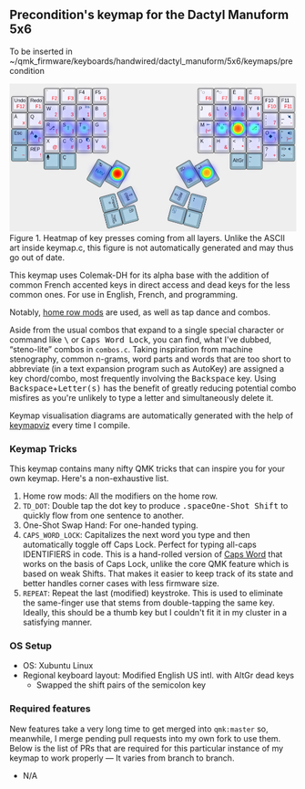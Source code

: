 ## Precondition's keymap for the Dactyl Manuform 5x6
To be inserted in ~/qmk_firmware/keyboards/handwired/dactyl_manuform/5x6/keymaps/precondition

![Heatmap of key presses coming from all layers](visualisation/heatmap/all_layers.png)
Figure 1. Heatmap of key presses coming from all layers. Unlike the ASCII art inside keymap.c, this figure is not automatically generated and may thus go out of date.

This keymap uses Colemak-DH for its alpha base with the addition of common French accented keys in direct access and dead keys for the less common ones. For use in English, French, and programming.

Notably, [home row mods](https://precondition.github.io/home-row-mods) are used, as well as tap dance and combos.

Aside from the usual combos that expand to a single special character or command like <kbd>\\</kbd> or <kbd>Caps Word Lock</kbd>, you can find, what I've dubbed, “steno-lite” combos in `combos.c`. Taking inspiration from machine stenography, common n-grams, word parts and words that are too short to abbreviate (in a text expansion program such as AutoKey) are assigned a key chord/combo, most frequently involving the <kbd>Backspace</kbd> key. Using <kbd>Backspace</kbd>+<kbd>Letter(s)</kbd> has the benefit of greatly reducing potential combo misfires as you're unlikely to type a letter and simultaneously delete it.

Keymap visualisation diagrams are automatically generated with the help of [keymapviz] every time I compile.

[keymapviz]: https://github.com/yskoht/keymapviz

### Keymap Tricks
This keymap contains many nifty QMK tricks that can inspire you for your own keymap. Here's a non-exhaustive list.

1. Home row mods: All the modifiers on the home row.
2. `TD_DOT`: Double tap the dot key to produce <kbd>.</kbd><kbd>space</kbd><kbd>One-Shot Shift</kbd> to quickly flow from one sentence to another.
3. One-Shot Swap Hand: For one-handed typing.
4. `CAPS_WORD_LOCK`: Capitalizes the next word you type and then automatically toggle off Caps Lock. Perfect for typing all-caps IDENTIFIERS in code. This is a hand-rolled version of [Caps Word](https://docs.qmk.fm/#/feature_caps_word) that works on the basis of Caps Lock, unlike the core QMK feature which is based on weak Shifts. That makes it easier to keep track of its state and better handles corner cases with less firmware size.
5. `REPEAT`: Repeat the last (modified) keystroke. This is used to eliminate the same-finger use that stems from double-tapping the same key. Ideally, this should be a thumb key but I couldn't fit it in my cluster in a satisfying manner.

### OS Setup

* OS: Xubuntu Linux
* Regional keyboard layout: Modified English US intl. with AltGr dead keys
    * Swapped the shift pairs of the semicolon key

### Required features
New features take a very long time to get merged into `qmk:master` so, meanwhile, I merge pending pull requests into my own fork to use them. Below is the list of PRs that are required for this particular instance of my keymap to work properly — It varies from branch to branch.

- N/A

